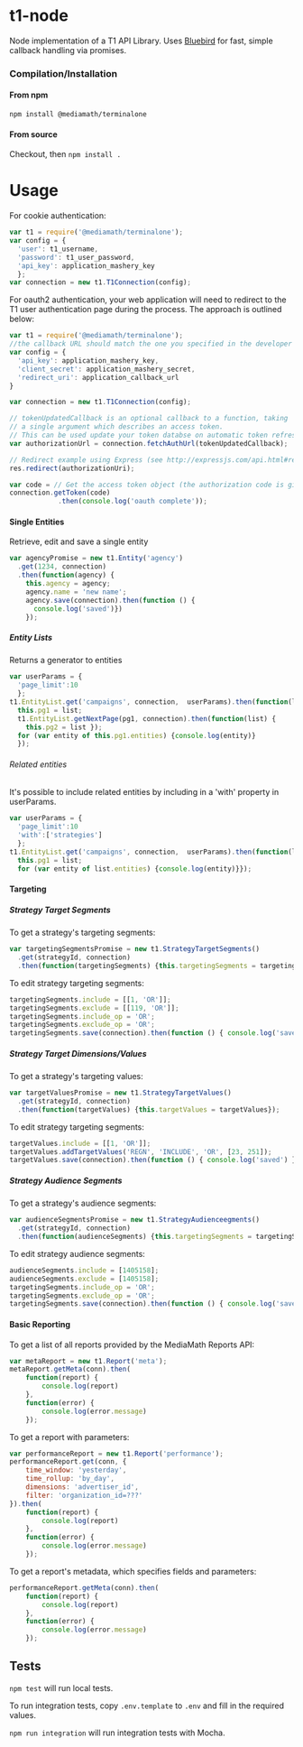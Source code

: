 t1-node
=======

Node implementation of a T1 API Library. Uses [Bluebird](http://bluebirdjs.com/docs/getting-started.html) for fast, simple callback handling via promises.

### Compilation/Installation
#### From npm
` npm install @mediamath/terminalone `
#### From source
Checkout, then `npm install .`

# Usage

For cookie authentication:
``` js
var t1 = require('@mediamath/terminalone');
var config = {
  'user': t1_username,
  'password': t1_user_password,
  'api_key': application_mashery_key
  };
var connection = new t1.T1Connection(config);
```

For oauth2 authentication, your web application will need to redirect to the T1 user authentication page during the process. The approach is outlined below:

``` js
var t1 = require('@mediamath/terminalone');
//the callback URL should match the one you specified in the developer portal for your application
var config = {
  'api_key': application_mashery_key, 
  'client_secret': application_mashery_secret,
  'redirect_uri': application_callback_url
}

var connection = new t1.T1Connection(config);

// tokenUpdatedCallback is an optional callback to a function, taking
// a single argument which describes an access token. 
// This can be used update your token databse on automatic token refresh. 
var authorizationUrl = connection.fetchAuthUrl(tokenUpdatedCallback);

// Redirect example using Express (see http://expressjs.com/api.html#res.redirect)
res.redirect(authorizationUri);

var code = // Get the access token object (the authorization code is given from the previous step).
connection.getToken(code)
		    .then(console.log('oauth complete'));
```


#### Single Entities

Retrieve, edit and save a single entity

``` js
var agencyPromise = new t1.Entity('agency')
  .get(1234, connection)
  .then(function(agency) {
    this.agency = agency;
    agency.name = 'new name';
    agency.save(connection).then(function () {
      console.log('saved')})
    });
```

##### Entity Lists

Returns a generator to entities

``` js
var userParams = {
  'page_limit':10
  };
t1.EntityList.get('campaigns', connection,  userParams).then(function(list) {
  this.pg1 = list;
  t1.EntityList.getNextPage(pg1, connection).then(function(list) {
    this.pg2 = list });
  for (var entity of this.pg1.entities) {console.log(entity)}
  });
```


###### Related entities
It's possible to include related entities by including in a 'with' property in userParams.

``` js
var userParams = {
  'page_limit':10
  'with':['strategies']
  };
t1.EntityList.get('campaigns', connection,  userParams).then(function(list) {
  this.pg1 = list;
  for (var entity of list.entities) {console.log(entity)}});
```

#### Targeting

##### Strategy Target Segments
To get a strategy's targeting segments:
``` js
var targetingSegmentsPromise = new t1.StrategyTargetSegments()
  .get(strategyId, connection)
  .then(function(targetingSegments) {this.targetingSegments = targetingSegments});
```  

To edit strategy targeting segments:
``` js
targetingSegments.include = [[1, 'OR']];
targetingSegments.exclude = [[119, 'OR']];
targetingSegments.include_op = 'OR';
targetingSegments.exclude_op = 'OR';
targetingSegments.save(connection).then(function () { console.log('saved') });
```

##### Strategy Target Dimensions/Values
To get a strategy's targeting values:
``` js
var targetValuesPromise = new t1.StrategyTargetValues()
  .get(strategyId, connection)
  .then(function(targetValues) {this.targetValues = targetValues});
```  

To edit strategy targeting segments:
``` js
targetValues.include = [[1, 'OR']];
targetValues.addTargetValues('REGN', 'INCLUDE', 'OR', [23, 251]);
targetValues.save(connection).then(function () { console.log('saved') });
```

##### Strategy Audience Segments
To get a strategy's audience segments:
``` js
var audienceSegmentsPromise = new t1.StrategyAudienceegments()
  .get(strategyId, connection)
  .then(function(audienceSegments) {this.targetingSegments = targetingSegments});
```  

To edit strategy audience segments:
``` js
audienceSegments.include = [1405158];
audienceSegments.exclude = [1405158];
targetingSegments.include_op = 'OR';
targetingSegments.exclude_op = 'OR';
targetingSegments.save(connection).then(function () { console.log('saved') });
```

#### Basic Reporting

To get a list of all reports provided by the MediaMath Reports API:

``` js
var metaReport = new t1.Report('meta');
metaReport.getMeta(conn).then(
    function(report) {
        console.log(report)
    },
    function(error) {
        console.log(error.message)
    });
```

To get a report with parameters:

``` js
var performanceReport = new t1.Report('performance');
performanceReport.get(conn, {
    time_window: 'yesterday',
    time_rollup: 'by_day',
    dimensions: 'advertiser_id',
    filter: 'organization_id=???'
}).then(
    function(report) {
        console.log(report)
    },
    function(error) {
        console.log(error.message)
    });
```

To get a report's metadata, which specifies fields and parameters:

``` js
performanceReport.getMeta(conn).then(
    function(report) {
        console.log(report)
    },
    function(error) {
        console.log(error.message)
    });
```

## Tests

`npm test` will run local tests.

To run integration tests, copy `.env.template` to `.env` and fill in the required values.

`npm run integration` will run integration tests with Mocha.